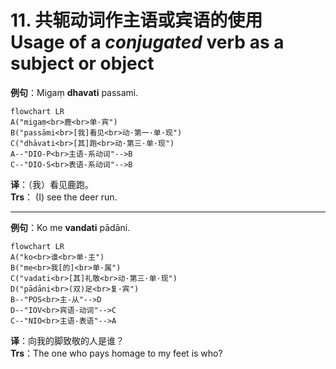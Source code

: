 # **11. 共轭动词作主语或宾语的使用<br>Usage of** a *conjugated* verb as a subject or object 

**例句**：Migaṃ **dhavati** passami. 
```mermaid
flowchart LR
A("migaṃ<br>鹿<br>单·宾")
B("passāmi<br>[我]看见<br>动·第一·单·现")
C("dhāvati<br>[其]跑<br>动·第三·单·现")
A--"DIO-P<br>主语-系动词"-->B
C--"DIO-S<br>表语-系动词"-->B
```
**译**：（我）看见鹿跑。<br>
**Trs**： (I) see the deer run. 

---

**例句**：Ko me **vandati** pādāni.
```mermaid
flowchart LR
A("ko<br>谁<br>单·主")
B("me<br>我[的]<br>单·属")
C("vadati<br>[其]礼敬<br>动·第三·单·现")
D("pādāni<br>(双)足<br>复·宾")
B--"POS<br>主-从"-->D
D--"IOV<br>宾语-动词"-->C
C--"NIO<br>主语-表语"-->A
```

**译**：向我的脚致敬的人是谁？<br>
**Trs**：The one who pays homage to my feet is who? 